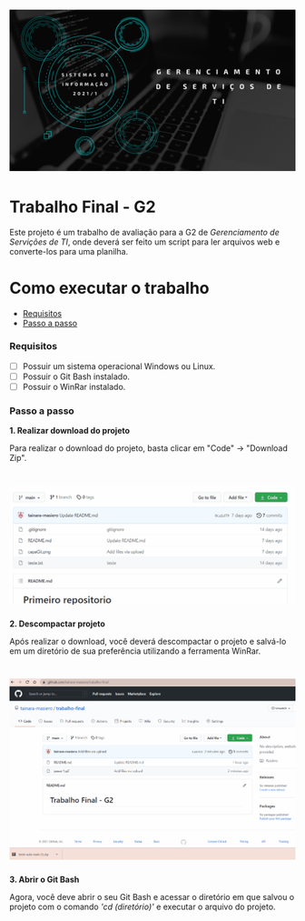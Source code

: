 <h1 align="center">
<img alt="Capa do trabalho" src="GSTI.png" width="650px">
</h1>

# Trabalho Final - G2

Este projeto é um trabalho de avaliação para a G2 de *Gerenciamento de Servições de TI*, onde deverá ser feito um script para ler arquivos web e converte-los para uma planilha.

Como executar o trabalho
=================
<!--ts-->
* [Requisitos](#Requisitos)
* [Passo a passo](#Passoapasso)

<!--te-->

### Requisitos

- [ ] Possuir um sistema operacional Windows ou Linux.
- [ ] Possuir o Git Bash instalado.
- [ ] Possuir o WinRar instalado.

### Passo a passo

**1. Realizar download do projeto**

Para realizar o download do projeto, basta clicar em "Code" -> "Download Zip".
<h1 align="center">
<img alt="Gif mostrando o primeiro passo" src="passo 1.gif" width="650px">
</h1>

**2. Descompactar projeto**

Após realizar o download, você deverá descompactar o projeto e salvá-lo em um diretório de sua preferência utilizando a ferramenta WinRar.
<h1 align="center">
<img alt="Gif mostrando o segundo passo" src="passo 2.gif" width="650px">
</h1>

**3. Abrir o Git Bash**

Agora, você deve abrir o seu Git Bash e acessar o diretório em que salvou o projeto com o comando *'cd (diretório)'* e executar o arquivo do projeto.

